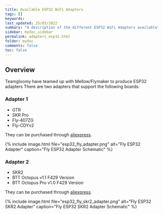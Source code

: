 ```yaml
---
title: Available ESP32 WiFi Adapters
tags: []
keywords: 
last_updated: 25/03/2022
summary: "A description of the different ESP32 WiFi Adapters available"
sidebar: mydoc_sidebar
permalink: adapters_esp32.html
folder: mydoc
comments: false
toc: false
---
```


## Overview

Teamgloomy have teamed up with Mellow/Flymaker to produce ESP32 adapters
There are two adapters that support the following boards:

### Adapter 1

- GTR
- SKR Pro
- Fly-407ZG
- Fly-CDYv2

They can be purchased through [aliexpress](https://s.click.aliexpress.com/e/_Dn2O3it).  

{% include image.html file="esp32_fly_adapter.png" alt="Fly ESP32 Adapter" caption="Fly ESP32 Adapter Schematic" %}

### Adapter 2

- SKR2
- BTT Octopus v1.1 F429 Version
- BTT Octopus Pro v1.0 F429 Version

They can be purchased through [aliexpress](https://s.click.aliexpress.com/e/_DegW3Oh).  

{% include image.html file="esp32_fly_skr2_adapter.png" alt="Fly ESP32 SKR2 Adapter" caption="Fly ESP32 SKR2 Adapter Schematic" %}